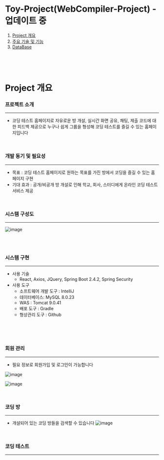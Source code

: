 

# Toy-Project(WebCompiler-Project) - 업데이트 중

[projectInfo_link]: readMe/ProjectInfo.md
[db_link]: readMe/DataBase.md


1. [Project 개요](#Project-개요) <br/>
2. [주요 기술 및 기능][projectInfo_link] <br/>
3. [DataBase][db_link] 






<br/><br/><br/>

# Project 개요


### 프로젝트 소개

---
 - 코딩 테스트 홈페이지로 자유로운 방 개설, 실시간 화면 공유, 채팅, 제출 코드에 대한 피드백 제공으로 누구나 쉽게 그룹을 형성해 코딩 테스트를 즐길 수 있는 홈페이지입니다    
 
 
 <br/>

### 개발 동기 및 필요성

---
 - 목표 : 코딩 테스트 홈페이지로 원하는 목표를 가진 방에서 코딩을 즐길 수 있는 홈페이지 구현 
 - 기대 효과 : 공개/비공개 방 개설로 인해 학교, 회사, 스터디에게 온라인 코딩 테스트 서비스 제공

 <br/>

### 시스템 구성도

---

![image](https://user-images.githubusercontent.com/61372486/120635879-ea096980-c4a7-11eb-91a3-3e6cd0c9746e.png)
 
 <br/><br/>
 
### 시스템 구현

---
- 사용 기술
  - React, Axios, JQuery, Spring Boot 2.4.2, Spring Security 
- 사용 도구
   - 소프트웨어 개발 도구 : IntelliJ
   - 데이터베이스: MySQL 8.0.23
   - WAS : Tomcat 9.0.41
   - 배포 도구 : Gradle
   - 형상관리 도구 : Github




<br/><br/><br/>

### 회원 관리

---

- 필요 정보로 회원가입 및 로그인이 가능합니다

![image](https://user-images.githubusercontent.com/61372486/121095914-2df3ca00-c82c-11eb-8f47-c5a5e694ef97.png)

![image](https://user-images.githubusercontent.com/61372486/121095867-174d7300-c82c-11eb-832d-e4b7f3701b04.png)    
 
 
 <br/>

### 코딩 방

---
 - 개설되어 있는 코딩 방들을 검색할 수 있습니다 
 ![image](https://user-images.githubusercontent.com/61372486/121096046-63001c80-c82c-11eb-98a6-f513d0abfc1b.png)
 

 <br/>


### 코딩 테스트 

---


 
 <br/><br/>






